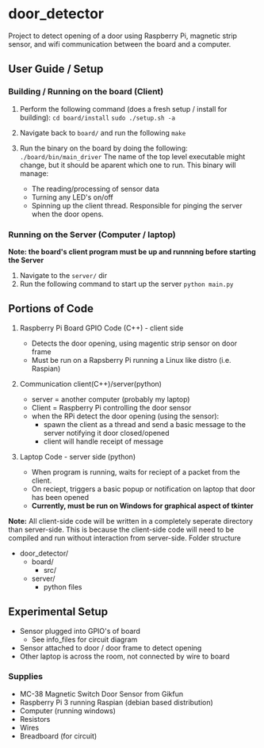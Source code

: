 # door_detector

Project to detect opening of a door using Raspberry Pi, magnetic strip sensor, and wifi communication between the board and a computer.

## User Guide / Setup

### **Building / Running on the board (Client)**

1. Perform the following command (does a fresh setup / install for building):
`cd board/install`
`sudo ./setup.sh -a`

2. Navigate back to `board/` and run the following
`make`

3. Run the binary on the board by doing the following:
`./board/bin/main_driver`
The name of the top level executable might change, but it should be aparent which one to run.
This binary will manage:
    - The reading/processing of sensor data
    - Turning any LED's on/off
    - Spinning up the client thread. Responsible for pinging the server when the door opens.

### **Running on the Server (Computer / laptop)**

**Note: the board's client program must be up and runnning before starting the Server**

1. Navigate to the `server/` dir
2. Run the following command to start up the server
`python main.py`

## **Portions of Code**

1. Raspberry Pi Board GPIO Code (C++) - client side
    - Detects the door opening, using magentic strip sensor on door frame
    - Must be run on a Rapsberry Pi running a Linux like distro (i.e. Raspian)

2. Communication client(C++)/server(python)
    - server = another computer (probably my laptop)
    - Client = Raspberry Pi controlling the door sensor
    - when the RPi detect the door opening (using the sensor):
        - spawn the client as a thread and send a basic message to the server notifying it door closed/opened
        - client will handle receipt of message

3. Laptop Code - server side (python)
    - When program is running, waits for reciept of a packet from the client.
    - On reciept, triggers a basic popup or notification on laptop that door has been opened
    - **Currently, must be run on Windows for graphical aspect of tkinter**

**Note:** All client-side code will be written in a completely seperate directory than server-side.
This is because the client-side code will need to be compiled and run without interaction from server-side.
Folder structure
- door_detector/
  - board/
    - src/
  - server/
    - python files

## Experimental Setup

- Sensor plugged into GPIO's of board
  - See info_files for circuit diagram
- Sensor attached to door / door frame to detect opening
- Other laptop is across the room, not connected by wire to board

### Supplies

- MC-38 Magnetic Switch Door Sensor from Gikfun
- Raspberry Pi 3 running Raspian (debian based distribution)
- Computer (running windows)
- Resistors
- Wires
- Breadboard (for circuit)